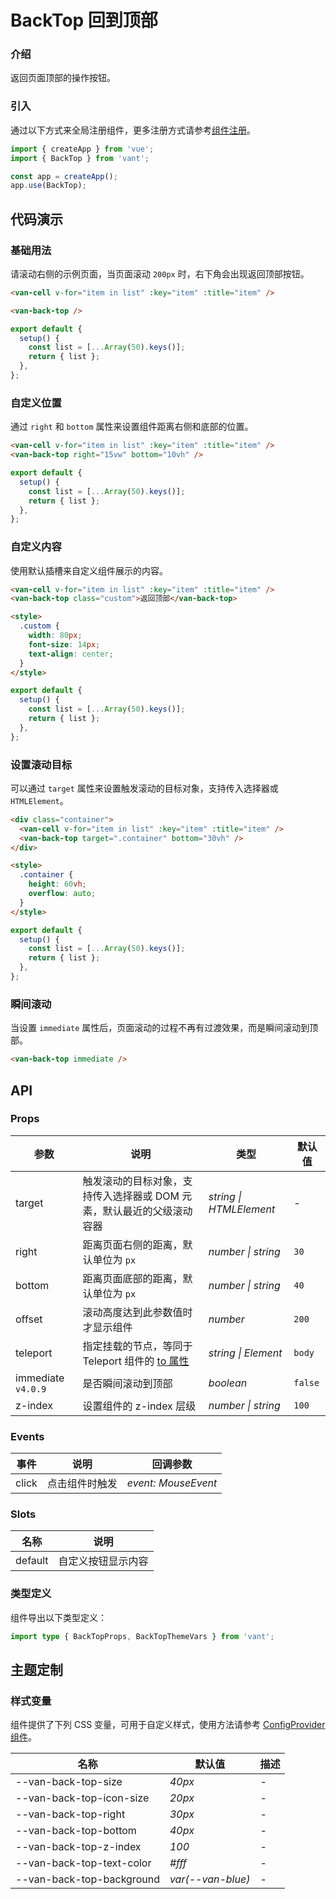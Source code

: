 # BackTop 回到顶部

### 介绍

返回页面顶部的操作按钮。

### 引入

通过以下方式来全局注册组件，更多注册方式请参考[组件注册](#/zh-CN/advanced-usage#zu-jian-zhu-ce)。

```js
import { createApp } from 'vue';
import { BackTop } from 'vant';

const app = createApp();
app.use(BackTop);
```

## 代码演示

### 基础用法

请滚动右侧的示例页面，当页面滚动 `200px` 时，右下角会出现返回顶部按钮。

```html
<van-cell v-for="item in list" :key="item" :title="item" />

<van-back-top />
```

```js
export default {
  setup() {
    const list = [...Array(50).keys()];
    return { list };
  },
};
```

### 自定义位置

通过 `right` 和 `bottom` 属性来设置组件距离右侧和底部的位置。

```html
<van-cell v-for="item in list" :key="item" :title="item" />
<van-back-top right="15vw" bottom="10vh" />
```

```js
export default {
  setup() {
    const list = [...Array(50).keys()];
    return { list };
  },
};
```

### 自定义内容

使用默认插槽来自定义组件展示的内容。

```html
<van-cell v-for="item in list" :key="item" :title="item" />
<van-back-top class="custom">返回顶部</van-back-top>

<style>
  .custom {
    width: 80px;
    font-size: 14px;
    text-align: center;
  }
</style>
```

```js
export default {
  setup() {
    const list = [...Array(50).keys()];
    return { list };
  },
};
```

### 设置滚动目标

可以通过 `target` 属性来设置触发滚动的目标对象，支持传入选择器或 `HTMLElement`。

```html
<div class="container">
  <van-cell v-for="item in list" :key="item" :title="item" />
  <van-back-top target=".container" bottom="30vh" />
</div>

<style>
  .container {
    height: 60vh;
    overflow: auto;
  }
</style>
```

```js
export default {
  setup() {
    const list = [...Array(50).keys()];
    return { list };
  },
};
```

### 瞬间滚动

当设置 `immediate` 属性后，页面滚动的过程不再有过渡效果，而是瞬间滚动到顶部。

```html
<van-back-top immediate />
```

## API

### Props

| 参数 | 说明 | 类型 | 默认值 |
| --- | --- | --- | --- |
| target | 触发滚动的目标对象，支持传入选择器或 DOM 元素，默认最近的父级滚动容器 | _string \| HTMLElement_ | - |
| right | 距离页面右侧的距离，默认单位为 `px` | _number \| string_ | `30` |
| bottom | 距离页面底部的距离，默认单位为 `px` | _number \| string_ | `40` |
| offset | 滚动高度达到此参数值时才显示组件 | _number_ | `200` |
| teleport | 指定挂载的节点，等同于 Teleport 组件的 [to 属性](https://cn.vuejs.org/api/built-in-components.html#teleport) | _string \| Element_ | `body` |
| immediate `v4.0.9` | 是否瞬间滚动到顶部 | _boolean_ | `false` |
| z-index | 设置组件的 z-index 层级 | _number \| string_ | `100` |

### Events

| 事件  | 说明           | 回调参数            |
| ----- | -------------- | ------------------- |
| click | 点击组件时触发 | _event: MouseEvent_ |

### Slots

| 名称    | 说明               |
| ------- | ------------------ |
| default | 自定义按钮显示内容 |

### 类型定义

组件导出以下类型定义：

```ts
import type { BackTopProps, BackTopThemeVars } from 'vant';
```

## 主题定制

### 样式变量

组件提供了下列 CSS 变量，可用于自定义样式，使用方法请参考 [ConfigProvider 组件](#/zh-CN/config-provider)。

| 名称                      | 默认值            | 描述 |
| ------------------------- | ----------------- | ---- |
| --van-back-top-size       | _40px_            | -    |
| --van-back-top-icon-size  | _20px_            | -    |
| --van-back-top-right      | _30px_            | -    |
| --van-back-top-bottom     | _40px_            | -    |
| --van-back-top-z-index    | _100_             | -    |
| --van-back-top-text-color | _#fff_            | -    |
| --van-back-top-background | _var(--van-blue)_ | -    |
